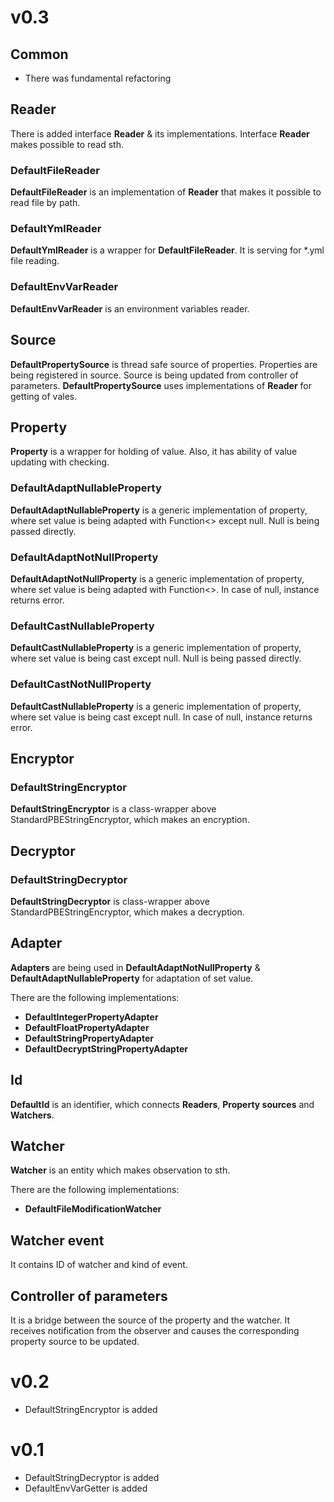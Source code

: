 
# v0.3

## Common
- There was fundamental refactoring

## Reader

There is added interface __Reader__ & its implementations. Interface __Reader__ makes possible to read sth.

### __DefaultFileReader__
__DefaultFileReader__ is an implementation of __Reader__ that makes it possible to read file by path.

### __DefaultYmlReader__
__DefaultYmlReader__ is a wrapper for __DefaultFileReader__. It is serving for *.yml file reading.

### __DefaultEnvVarReader__
__DefaultEnvVarReader__ is an environment variables reader.

## Source

__DefaultPropertySource__ is thread safe source of properties. 
Properties are being registered in source.
Source is being updated from controller of parameters.
__DefaultPropertySource__ uses implementations of __Reader__ for getting of vales.

## Property

__Property__ is a wrapper for holding of value. 
Also, it has ability of value updating with checking.

### __DefaultAdaptNullableProperty__
__DefaultAdaptNullableProperty__ is a generic implementation of property,
where set value is being adapted with Function<> except null.
Null is being passed directly.

### __DefaultAdaptNotNullProperty__
__DefaultAdaptNotNullProperty__ is a generic implementation of property,
where set value is being adapted with Function<>.
In case of null, instance returns error.

### __DefaultCastNullableProperty__
__DefaultCastNullableProperty__ is a generic implementation of property,
where set value is being cast except null.
Null is being passed directly.

### __DefaultCastNotNullProperty__
__DefaultCastNullableProperty__ is a generic implementation of property,
where set value is being cast except null.
In case of null, instance returns error.

## Encryptor

### __DefaultStringEncryptor__
__DefaultStringEncryptor__ is a class-wrapper above StandardPBEStringEncryptor,
which makes an encryption.

## Decryptor

### __DefaultStringDecryptor__
__DefaultStringDecryptor__ is class-wrapper above StandardPBEStringEncryptor,
which makes a decryption.

## Adapter
__Adapters__ are being used in __DefaultAdaptNotNullProperty__ & __DefaultAdaptNullableProperty__
for adaptation of set value.

There are the following implementations:
- __DefaultIntegerPropertyAdapter__
- __DefaultFloatPropertyAdapter__
- __DefaultStringPropertyAdapter__
- __DefaultDecryptStringPropertyAdapter__

## Id
__DefaultId__ is an identifier, which connects __Readers__, __Property sources__ and __Watchers__.

## Watcher
__Watcher__ is an entity which makes observation to sth.

There are the following implementations:
- __DefaultFileModificationWatcher__

## Watcher event
It contains ID of watcher and kind of event.

## Controller of parameters
It is a bridge between the source of the property and the watcher.
It receives notification from the observer and causes the corresponding
property source to be updated.

# v0.2

- DefaultStringEncryptor is added

# v0.1

- DefaultStringDecryptor is added
- DefaultEnvVarGetter is added